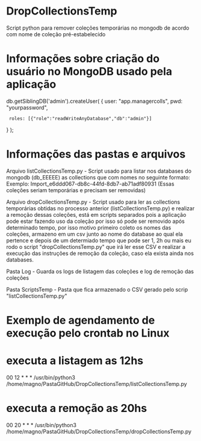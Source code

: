 # DropCollectionsTemp
Script python para remover coleções temporárias no mongodb de acordo com nome de coleção pré-estabelecido


# Informações sobre criação do usuário no MongoDB usado pela aplicação
db.getSiblingDB('admin').createUser(
   {
     user: "app.managercolls",
     pwd: "yourpassword",
     
     roles: [{"role":"readWriteAnyDatabase","db":"admin"}]
   }
);



# Informações das pastas e arquivos

Arquivo listCollectionsTemp.py - Script usado para listar nos databases do mongodb (db_EEEEE) as collections que com nomes no seguinte formato: 
Exemplo: Import_e6ddd067-db8c-44fd-8db7-ab71adf80931 (Essas coleções seriam temporárias e precisam ser removidas)

Arquivo dropCollectionsTemp.py - Script usado para ler as collections temporárias obtidas no processo anterior (listCollectionsTemp.py) e realizar a remoção dessas coleções, está em scripts separados pois a aplicação pode estar fazendo uso da coleção por isso só pode ser removido após determinado tempo, por isso motivo primeiro coleto os nomes das coleções, armazeno em um csv junto ao nome do database ao qual ela pertence e depois de um determiado tempo que pode ser 1, 2h ou mais eu rodo o script "dropCollectionsTemp.py" que irá ler esse CSV e realizar a execução das instruções de remoção da coleção, caso ela exista ainda nos databases.

Pasta Log - Guarda os logs de listagem das coleções e log de remoção das coleções

Pasta ScriptsTemp - Pasta que fica armazenado o CSV gerado pelo scrip "listCollectionsTemp.py"


# Exemplo de agendamento de execução pelo crontab no Linux

# executa a listagem as 12hs
00 12 * * * /usr/bin/python3 /home/magno/PastaGitHub/DropCollectionsTemp/listCollectionsTemp.py

# executa a remoção as 20hs
00 20 * * * /usr/bin/python3 /home/magno/PastaGitHub/DropCollectionsTemp/dropCollectionsTemp.py


